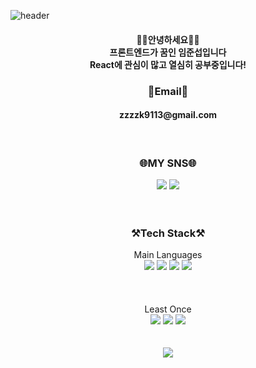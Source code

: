 ![header](https://capsule-render.vercel.app/api?type=Waving&color=f2f2f2&height=200&section=header&text=Welcome&fontColor=f3f3f3&fontSize=50&fontAlignY=40)
<br />

<div align="center">
<h4>
🙇‍♂️안녕하세요🙇‍♂️<br />
프론트엔드가 꿈인 임준섭입니다<br />
React에 관심이 많고 열심히 공부중입니다!
</h4>
</div>

<div align="center">
  
<h3>📧Email📧</h3>
<h4>zzzzk9113@gmail.com</h4>

</div>

<br />

<div align="center">
<h3>🌐MY SNS🌐</h3>
<a href="https://www.facebook.com/profile.php?id=100028591356922" target="_blank"><img src="https://img.shields.io/badge/facebook-1877F2?style=for-the-badge&logo=facebook&logoColor=white"/></a>
<a href="https://www.instagram.com/subsub_593/" target="blank"><img src="https://img.shields.io/badge/instagram-E4405F?style=for-the-badge&logo=instagram&logoColor=white"/></a>
</div>
<br />
<br />

<div align="center">
  
<h3>⚒Tech Stack⚒</h3>
Main Languages<br />
<img src="https://img.shields.io/badge/html-E34F26?style=for-the-badge&logo=html5&logoColor=white">
<img src="https://img.shields.io/badge/css-1572B6?style=for-the-badge&logo=css3&logoColor=white">
<img src="https://img.shields.io/badge/JavaScript-F7DF1E?style=for-the-badge&logo=JavaScript&logoColor=black">
<img src="https://img.shields.io/badge/react-61DAFB?style=for-the-badge&logo=react&logoColor=black">
<br /><br /><br /><br />
Least Once<br />
<img src="https://img.shields.io/badge/python-3776AB?style=for-the-badge&logo=python&logoColor=white">
  <img src="https://img.shields.io/badge/mysql-4479A1?style=for-the-badge&logo=mysql&logoColor=white">
  <img src="https://img.shields.io/badge/Java-4B4B77?style=for-the-badge&logo=&logoColor=white">
</div>
<br />
<br />

<div align="center">
<a href="https://hits.seeyoufarm.com"><img src="https://hits.seeyoufarm.com/api/count/incr/badge.svg?url=https%3A%2F%2Fgithub.com%2Fgjbae1212%2Fhit-counter&count_bg=%236B00FF&title_bg=%23454545&icon=&icon_color=%23CDCDCD&title=hits&edge_flat=false"/></a>
</div>
